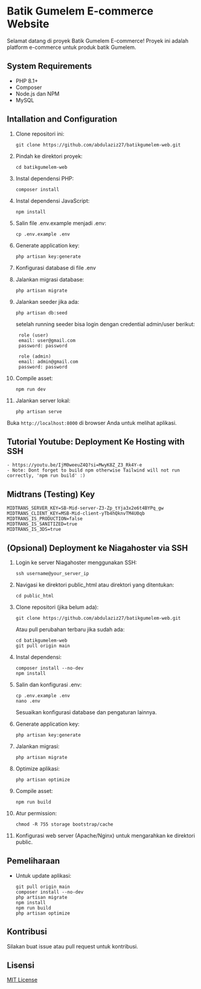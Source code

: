 # Batik Gumelem E-commerce Website

Selamat datang di proyek Batik Gumelem E-commerce! Proyek ini adalah platform e-commerce untuk produk batik Gumelem.

## System Requirements

- PHP 8.1+
- Composer
- Node.js dan NPM
- MySQL

## Intallation and Configuration

1. Clone repositori ini:
   ```
   git clone https://github.com/abdulaziz27/batikgumelem-web.git
   ```

2. Pindah ke direktori proyek:
   ```
   cd batikgumelem-web
   ```

3. Instal dependensi PHP:
   ```
   composer install
   ```

4. Instal dependensi JavaScript:
   ```
   npm install
   ```

5. Salin file .env.example menjadi .env:
   ```
   cp .env.example .env
   ```

6. Generate application key:
   ```
   php artisan key:generate
   ```

7. Konfigurasi database di file .env

8. Jalankan migrasi database:
   ```
   php artisan migrate
   ```

9. Jalankan seeder jika ada:
   ```
   php artisan db:seed
   ```
   setelah running seeder bisa login dengan credential admin/user berikut:

        role (user)
        email: user@gmail.com
        password: password
        
        role (admin)
        email: admin@gmail.com
        password: password

11. Compile asset:
    ```
    npm run dev
    ```

12. Jalankan server lokal:
    ```
    php artisan serve
    ```

Buka `http://localhost:8000` di browser Anda untuk melihat aplikasi.

## Tutorial Youtube: Deployment Ke Hosting with SSH
    - https://youtu.be/IjM0weeuZ4Q?si=MwyK8Z_Z3_Rk4Y-e
    - Note: Dont forget to build npm otherwise Tailwind will not run correctly, 'npm run build' :)

## Midtrans (Testing) Key 
    MIDTRANS_SERVER_KEY=SB-Mid-server-Z3-Zp_tYja3x2e6t4BYPq_gw
    MIDTRANS_CLIENT_KEY=MSB-Mid-client-yTb4hQknvTM4U0qb
    MIDTRANS_IS_PRODUCTION=false
    MIDTRANS_IS_SANITIZED=true
    MIDTRANS_IS_3DS=true

## (Opsional) Deployment ke Niagahoster via SSH

1. Login ke server Niagahoster menggunakan SSH:
   ```
   ssh username@your_server_ip
   ```

2. Navigasi ke direktori public_html atau direktori yang ditentukan:
   ```
   cd public_html
   ```

3. Clone repositori (jika belum ada):
   ```
   git clone https://github.com/abdulaziz27/batikgumelem-web.git
   ```

   Atau pull perubahan terbaru jika sudah ada:
   ```
   cd batikgumelem-web
   git pull origin main
   ```

4. Instal dependensi:
   ```
   composer install --no-dev
   npm install
   ```

5. Salin dan konfigurasi .env:
   ```
   cp .env.example .env
   nano .env
   ```
   Sesuaikan konfigurasi database dan pengaturan lainnya.

6. Generate application key:
   ```
   php artisan key:generate
   ```

7. Jalankan migrasi:
   ```
   php artisan migrate
   ```

8. Optimize aplikasi:
   ```
   php artisan optimize
   ```

9. Compile asset:
   ```
   npm run build
   ```

10. Atur permission:
    ```
    chmod -R 755 storage bootstrap/cache
    ```

11. Konfigurasi web server (Apache/Nginx) untuk mengarahkan ke direktori public.

## Pemeliharaan

- Untuk update aplikasi:
  ```
  git pull origin main
  composer install --no-dev
  php artisan migrate
  npm install
  npm run build
  php artisan optimize
  ```

## Kontribusi

Silakan buat issue atau pull request untuk kontribusi.

## Lisensi

[MIT License](LICENSE)
